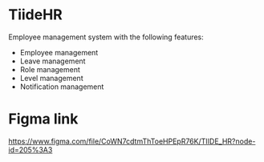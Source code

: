 # TiideHR
Employee management system with the following features:

* Employee management
* Leave management
* Role management
* Level management
* Notification management

# Figma link
https://www.figma.com/file/CoWN7cdtmThToeHPEpR76K/TIIDE_HR?node-id=205%3A3
